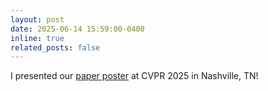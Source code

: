 ```yaml
---
layout: post
date: 2025-06-14 15:59:00-0400
inline: true
related_posts: false
---
```


I presented our [paper poster](https://cvpr.thecvf.com/media/PosterPDFs/CVPR%202025/32423.png?t=1748725642.522914) at CVPR 2025 in Nashville, TN! 
